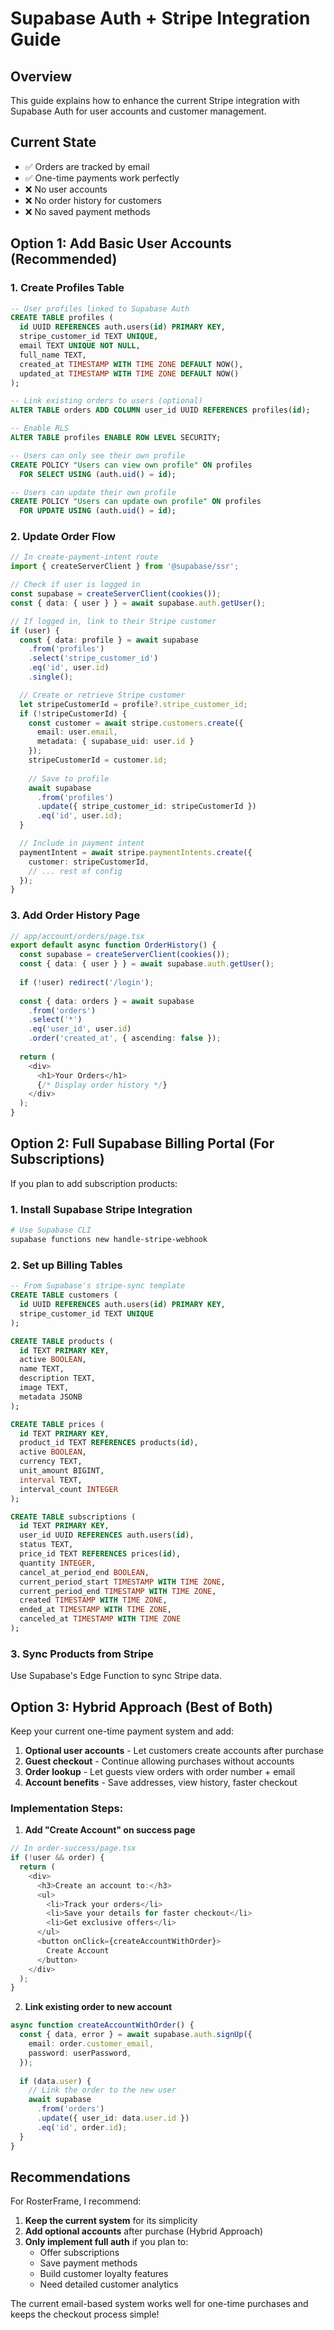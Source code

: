 # Supabase Auth + Stripe Integration Guide

## Overview
This guide explains how to enhance the current Stripe integration with Supabase Auth for user accounts and customer management.

## Current State
- ✅ Orders are tracked by email
- ✅ One-time payments work perfectly
- ❌ No user accounts
- ❌ No order history for customers
- ❌ No saved payment methods

## Option 1: Add Basic User Accounts (Recommended)

### 1. Create Profiles Table
```sql
-- User profiles linked to Supabase Auth
CREATE TABLE profiles (
  id UUID REFERENCES auth.users(id) PRIMARY KEY,
  stripe_customer_id TEXT UNIQUE,
  email TEXT UNIQUE NOT NULL,
  full_name TEXT,
  created_at TIMESTAMP WITH TIME ZONE DEFAULT NOW(),
  updated_at TIMESTAMP WITH TIME ZONE DEFAULT NOW()
);

-- Link existing orders to users (optional)
ALTER TABLE orders ADD COLUMN user_id UUID REFERENCES profiles(id);

-- Enable RLS
ALTER TABLE profiles ENABLE ROW LEVEL SECURITY;

-- Users can only see their own profile
CREATE POLICY "Users can view own profile" ON profiles
  FOR SELECT USING (auth.uid() = id);

-- Users can update their own profile
CREATE POLICY "Users can update own profile" ON profiles
  FOR UPDATE USING (auth.uid() = id);
```

### 2. Update Order Flow
```typescript
// In create-payment-intent route
import { createServerClient } from '@supabase/ssr';

// Check if user is logged in
const supabase = createServerClient(cookies());
const { data: { user } } = await supabase.auth.getUser();

// If logged in, link to their Stripe customer
if (user) {
  const { data: profile } = await supabase
    .from('profiles')
    .select('stripe_customer_id')
    .eq('id', user.id)
    .single();

  // Create or retrieve Stripe customer
  let stripeCustomerId = profile?.stripe_customer_id;
  if (!stripeCustomerId) {
    const customer = await stripe.customers.create({
      email: user.email,
      metadata: { supabase_uid: user.id }
    });
    stripeCustomerId = customer.id;
    
    // Save to profile
    await supabase
      .from('profiles')
      .update({ stripe_customer_id: stripeCustomerId })
      .eq('id', user.id);
  }

  // Include in payment intent
  paymentIntent = await stripe.paymentIntents.create({
    customer: stripeCustomerId,
    // ... rest of config
  });
}
```

### 3. Add Order History Page
```typescript
// app/account/orders/page.tsx
export default async function OrderHistory() {
  const supabase = createServerClient(cookies());
  const { data: { user } } = await supabase.auth.getUser();
  
  if (!user) redirect('/login');
  
  const { data: orders } = await supabase
    .from('orders')
    .select('*')
    .eq('user_id', user.id)
    .order('created_at', { ascending: false });
    
  return (
    <div>
      <h1>Your Orders</h1>
      {/* Display order history */}
    </div>
  );
}
```

## Option 2: Full Supabase Billing Portal (For Subscriptions)

If you plan to add subscription products:

### 1. Install Supabase Stripe Integration
```bash
# Use Supabase CLI
supabase functions new handle-stripe-webhook
```

### 2. Set up Billing Tables
```sql
-- From Supabase's stripe-sync template
CREATE TABLE customers (
  id UUID REFERENCES auth.users(id) PRIMARY KEY,
  stripe_customer_id TEXT UNIQUE
);

CREATE TABLE products (
  id TEXT PRIMARY KEY,
  active BOOLEAN,
  name TEXT,
  description TEXT,
  image TEXT,
  metadata JSONB
);

CREATE TABLE prices (
  id TEXT PRIMARY KEY,
  product_id TEXT REFERENCES products(id),
  active BOOLEAN,
  currency TEXT,
  unit_amount BIGINT,
  interval TEXT,
  interval_count INTEGER
);

CREATE TABLE subscriptions (
  id TEXT PRIMARY KEY,
  user_id UUID REFERENCES auth.users(id),
  status TEXT,
  price_id TEXT REFERENCES prices(id),
  quantity INTEGER,
  cancel_at_period_end BOOLEAN,
  current_period_start TIMESTAMP WITH TIME ZONE,
  current_period_end TIMESTAMP WITH TIME ZONE,
  created TIMESTAMP WITH TIME ZONE,
  ended_at TIMESTAMP WITH TIME ZONE,
  canceled_at TIMESTAMP WITH TIME ZONE
);
```

### 3. Sync Products from Stripe
Use Supabase's Edge Function to sync Stripe data.

## Option 3: Hybrid Approach (Best of Both)

Keep your current one-time payment system and add:

1. **Optional user accounts** - Let customers create accounts after purchase
2. **Guest checkout** - Continue allowing purchases without accounts
3. **Order lookup** - Let guests view orders with order number + email
4. **Account benefits** - Save addresses, view history, faster checkout

### Implementation Steps:

1. **Add "Create Account" on success page**
```typescript
// In order-success/page.tsx
if (!user && order) {
  return (
    <div>
      <h3>Create an account to:</h3>
      <ul>
        <li>Track your orders</li>
        <li>Save your details for faster checkout</li>
        <li>Get exclusive offers</li>
      </ul>
      <button onClick={createAccountWithOrder}>
        Create Account
      </button>
    </div>
  );
}
```

2. **Link existing order to new account**
```typescript
async function createAccountWithOrder() {
  const { data, error } = await supabase.auth.signUp({
    email: order.customer_email,
    password: userPassword,
  });
  
  if (data.user) {
    // Link the order to the new user
    await supabase
      .from('orders')
      .update({ user_id: data.user.id })
      .eq('id', order.id);
  }
}
```

## Recommendations

For RosterFrame, I recommend:

1. **Keep the current system** for its simplicity
2. **Add optional accounts** after purchase (Hybrid Approach)
3. **Only implement full auth** if you plan to:
   - Offer subscriptions
   - Save payment methods
   - Build customer loyalty features
   - Need detailed customer analytics

The current email-based system works well for one-time purchases and keeps the checkout process simple!
